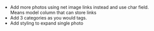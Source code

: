  - Add more photos using net image links instead and use char field. Means model column that can store links
 - Add 3 categories as you would tags.
 - Add styling to expand single photo
